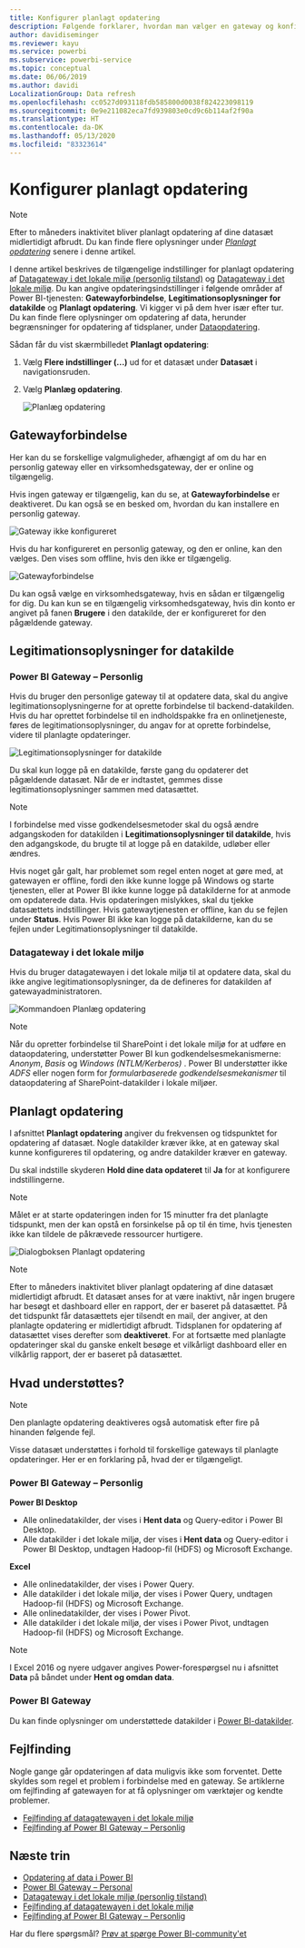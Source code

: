 ```yaml
---
title: Konfigurer planlagt opdatering
description: Følgende forklarer, hvordan man vælger en gateway og konfigurerer planlagt opdatering.
author: davidiseminger
ms.reviewer: kayu
ms.service: powerbi
ms.subservice: powerbi-service
ms.topic: conceptual
ms.date: 06/06/2019
ms.author: davidi
LocalizationGroup: Data refresh
ms.openlocfilehash: cc0527d093118fdb585800d0038f824223098119
ms.sourcegitcommit: 0e9e211082eca7fd939803e0cd9c6b114af2f90a
ms.translationtype: HT
ms.contentlocale: da-DK
ms.lasthandoff: 05/13/2020
ms.locfileid: "83323614"
---
```

# <a name="configure-scheduled-refresh"></a>Konfigurer planlagt opdatering

>[!NOTE]
>Efter to måneders inaktivitet bliver planlagt opdatering af dine datasæt midlertidigt afbrudt. Du kan finde flere oplysninger under [*Planlagt opdatering*](#scheduled-refresh) senere i denne artikel.

I denne artikel beskrives de tilgængelige indstillinger for planlagt opdatering af [Datagateway i det lokale miljø (personlig tilstand)](service-gateway-personal-mode.md) og [Datagateway i det lokale miljø](service-gateway-onprem.md). Du kan angive opdateringsindstillinger i følgende områder af Power BI-tjenesten: **Gatewayforbindelse**, **Legitimationsoplysninger for datakilde** og **Planlagt opdatering**. Vi kigger vi på dem hver især efter tur. Du kan finde flere oplysninger om opdatering af data, herunder begrænsninger for opdatering af tidsplaner, under [Dataopdatering](refresh-data.md#data-refresh).

Sådan får du vist skærmbilledet **Planlagt opdatering**:

1. Vælg **Flere indstillinger (...)** ud for et datasæt under **Datasæt** i navigationsruden.
2. Vælg **Planlæg opdatering**.

    ![Planlæg opdatering](media/refresh-scheduled-refresh/dataset-menu.png)

## <a name="gateway-connection"></a>Gatewayforbindelse

Her kan du se forskellige valgmuligheder, afhængigt af om du har en personlig gateway eller en virksomhedsgateway, der er online og tilgængelig.

Hvis ingen gateway er tilgængelig, kan du se, at **Gatewayforbindelse** er deaktiveret. Du kan også se en besked om, hvordan du kan installere en personlig gateway.

![Gateway ikke konfigureret](media/refresh-scheduled-refresh/gateway-not-configured.png)

Hvis du har konfigureret en personlig gateway, og den er online, kan den vælges. Den vises som offline, hvis den ikke er tilgængelig.

![Gatewayforbindelse](media/refresh-scheduled-refresh/gateway-connection.png)

Du kan også vælge en virksomhedsgateway, hvis en sådan er tilgængelig for dig. Du kan kun se en tilgængelig virksomhedsgateway, hvis din konto er angivet på fanen **Brugere** i den datakilde, der er konfigureret for den pågældende gateway.

## <a name="data-source-credentials"></a>Legitimationsoplysninger for datakilde

### <a name="power-bi-gateway---personal"></a>Power BI Gateway – Personlig

Hvis du bruger den personlige gateway til at opdatere data, skal du angive legitimationsoplysningerne for at oprette forbindelse til backend-datakilden. Hvis du har oprettet forbindelse til en indholdspakke fra en onlinetjeneste, føres de legitimationsoplysninger, du angav for at oprette forbindelse, videre til planlagte opdateringer.

![Legitimationsoplysninger for datakilde](media/refresh-scheduled-refresh/data-source-credentials-pgw.png)

Du skal kun logge på en datakilde, første gang du opdaterer det pågældende datasæt. Når de er indtastet, gemmes disse legitimationsoplysninger sammen med datasættet.

> [!NOTE]
> I forbindelse med visse godkendelsesmetoder skal du også ændre adgangskoden for datakilden i **Legitimationsoplysninger til datakilde**, hvis den adgangskode, du brugte til at logge på en datakilde, udløber eller ændres.

Hvis noget går galt, har problemet som regel enten noget at gøre med, at gatewayen er offline, fordi den ikke kunne logge på Windows og starte tjenesten, eller at Power BI ikke kunne logge på datakilderne for at anmode om opdaterede data. Hvis opdateringen mislykkes, skal du tjekke datasættets indstillinger. Hvis gatewaytjenesten er offline, kan du se fejlen under **Status**. Hvis Power BI ikke kan logge på datakilderne, kan du se fejlen under Legitimationsoplysninger til datakilde.

### <a name="on-premises-data-gateway"></a>Datagateway i det lokale miljø

Hvis du bruger datagatewayen i det lokale miljø til at opdatere data, skal du ikke angive legitimationsoplysninger, da de defineres for datakilden af gatewayadministratoren.

![Kommandoen Planlæg opdatering](media/refresh-scheduled-refresh/data-source-credentials-egw.png)

> [!NOTE]
> Når du opretter forbindelse til SharePoint i det lokale miljø for at udføre en dataopdatering, understøtter Power BI kun godkendelsesmekanismerne: *Anonym*, *Basis* og *Windows (NTLM/Kerberos)* . Power BI understøtter ikke *ADFS* eller nogen form for *formularbaserede godkendelsesmekanismer* til dataopdatering af SharePoint-datakilder i lokale miljøer. 

## <a name="scheduled-refresh"></a>Planlagt opdatering

I afsnittet **Planlagt opdatering** angiver du frekvensen og tidspunktet for opdatering af datasæt. Nogle datakilder kræver ikke, at en gateway skal kunne konfigureres til opdatering, og andre datakilder kræver en gateway.

Du skal indstille skyderen **Hold dine data opdateret** til **Ja** for at konfigurere indstillingerne.

> [!NOTE]
> Målet er at starte opdateringen inden for 15 minutter fra det planlagte tidspunkt, men der kan opstå en forsinkelse på op til én time, hvis tjenesten ikke kan tildele de påkrævede ressourcer hurtigere.

![Dialogboksen Planlagt opdatering](media/refresh-scheduled-refresh/scheduled-refresh.png)

> [!NOTE]
> Efter to måneders inaktivitet bliver planlagt opdatering af dine datasæt midlertidigt afbrudt. Et datasæt anses for at være inaktivt, når ingen brugere har besøgt et dashboard eller en rapport, der er baseret på datasættet. På det tidspunkt får datasættets ejer tilsendt en mail, der angiver, at den planlagte opdatering er midlertidigt afbrudt. Tidsplanen for opdatering af datasættet vises derefter som **deaktiveret**. For at fortsætte med planlagte opdateringer skal du ganske enkelt besøge et vilkårligt dashboard eller en vilkårlig rapport, der er baseret på datasættet.

## <a name="whats-supported"></a>Hvad understøttes?


> [!NOTE]
> Den planlagte opdatering deaktiveres også automatisk efter fire på hinanden følgende fejl.

Visse datasæt understøttes i forhold til forskellige gateways til planlagte opdateringer. Her er en forklaring på, hvad der er tilgængeligt.

### <a name="power-bi-gateway---personal"></a>Power BI Gateway – Personlig

**Power BI Desktop**

* Alle onlinedatakilder, der vises i **Hent data** og Query-editor i Power BI Desktop.
* Alle datakilder i det lokale miljø, der vises i **Hent data** og Query-editor i Power BI Desktop, undtagen Hadoop-fil (HDFS) og Microsoft Exchange.

**Excel**

* Alle onlinedatakilder, der vises i Power Query.
* Alle datakilder i det lokale miljø, der vises i Power Query, undtagen Hadoop-fil (HDFS) og Microsoft Exchange.
* Alle onlinedatakilder, der vises i Power Pivot.
* Alle datakilder i det lokale miljø, der vises i Power Pivot, undtagen Hadoop-fil (HDFS) og Microsoft Exchange.

> [!NOTE]
> I Excel 2016 og nyere udgaver angives Power-forespørgsel nu i afsnittet **Data** på båndet under **Hent og omdan data**.

### <a name="power-bi-gateway"></a>Power BI Gateway

Du kan finde oplysninger om understøttede datakilder i [Power BI-datakilder](power-bi-data-sources.md).

## <a name="troubleshooting"></a>Fejlfinding
Nogle gange går opdateringen af data muligvis ikke som forventet. Dette skyldes som regel et problem i forbindelse med en gateway. Se artiklerne om fejlfinding af gatewayen for at få oplysninger om værktøjer og kendte problemer.

- [Fejlfinding af datagatewayen i det lokale miljø](service-gateway-onprem-tshoot.md)
- [Fejlfinding af Power BI Gateway – Personlig](service-admin-troubleshooting-power-bi-personal-gateway.md)

## <a name="next-steps"></a>Næste trin

- [Opdatering af data i Power BI](refresh-data.md)  
- [Power BI Gateway – Personal](service-gateway-personal-mode.md)  
- [Datagateway i det lokale miljø (personlig tilstand)](service-gateway-onprem.md)  
- [Fejlfinding af datagatewayen i det lokale miljø](service-gateway-onprem-tshoot.md)  
- [Fejlfinding af Power BI Gateway – Personlig](service-admin-troubleshooting-power-bi-personal-gateway.md)  

Har du flere spørgsmål? [Prøv at spørge Power BI-community'et](https://community.powerbi.com/)